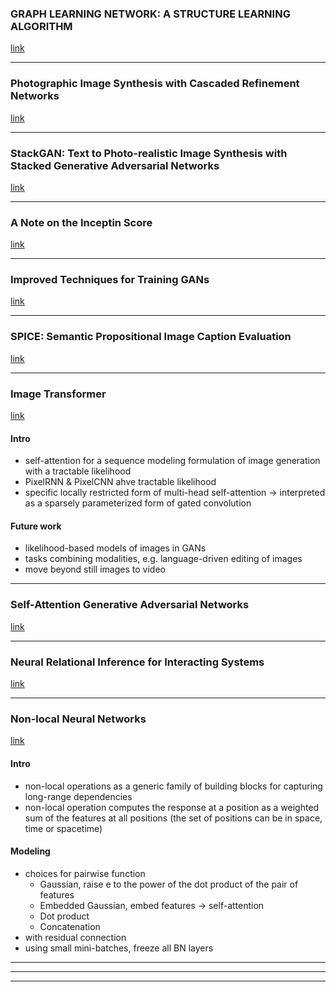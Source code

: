 ### GRAPH LEARNING NETWORK: A STRUCTURE LEARNING ALGORITHM
[link](https://openreview.net/pdf?id=HylRk2A5FQ)


<!--- *********************************************************************************************************************************************** --->
--- 

### Photographic Image Synthesis with Cascaded Refinement Networks
[link](https://arxiv.org/pdf/1707.09405.pdf)




<!--- *********************************************************************************************************************************************** --->
--- 

### StackGAN: Text to Photo-realistic Image Synthesis with Stacked Generative Adversarial Networks
[link](https://arxiv.org/pdf/1612.03242v2.pdf)





<!--- *********************************************************************************************************************************************** --->
--- 

### A Note on the Inceptin Score 
[link](https://arxiv.org/pdf/1801.01973.pdf)





<!--- *********************************************************************************************************************************************** --->
--- 

### Improved Techniques for Training GANs
[link](https://arxiv.org/pdf/1606.03498.pdf)



<!--- *********************************************************************************************************************************************** --->
--- 

### SPICE: Semantic Propositional Image Caption Evaluation
[link](https://arxiv.org/pdf/1607.08822.pdf)




<!--- *********************************************************************************************************************************************** --->
--- 

### Image Transformer
[link](https://arxiv.org/pdf/1802.05751.pdf)

#### Intro 

- self-attention for a sequence modeling formulation of image generation with a tractable likelihood 
- PixelRNN & PixelCNN ahve tractable likelihood 
- specific locally restricted form of multi-head self-attention -> interpreted as a sparsely parameterized form of gated convolution 

#### Future work 

- likelihood-based models of images in GANs 
- tasks combining modalities, e.g. language-driven editing of images 
- move beyond still images to video 


<!--- *********************************************************************************************************************************************** --->
--- 

### Self-Attention Generative Adversarial Networks
[link](https://arxiv.org/pdf/1805.08318.pdf)



<!--- *********************************************************************************************************************************************** --->
--- 

### Neural Relational Inference for Interacting Systems
[link](https://arxiv.org/pdf/1802.04687.pdf)



<!--- *********************************************************************************************************************************************** --->
--- 

### Non-local Neural Networks
[link](https://arxiv.org/pdf/1711.07971.pdf)

#### Intro 

- non-local operations as a generic family of building blocks for capturing long-range dependencies 
- non-local operation computes the response at a position as a weighted sum of the features at all positions (the set of positions can be in space, time or spacetime)

#### Modeling 

- choices for pairwise function 
    - Gaussian, raise e to the power of the dot product of the pair of features 
    - Embedded Gaussian, embed features -> self-attention 
    - Dot product 
    - Concatenation 
- with residual connection 
- using small mini-batches, freeze all BN layers 


<!--- *********************************************************************************************************************************************** --->
--- 




<!--- *********************************************************************************************************************************************** --->
--- 




<!--- *********************************************************************************************************************************************** --->
--- 